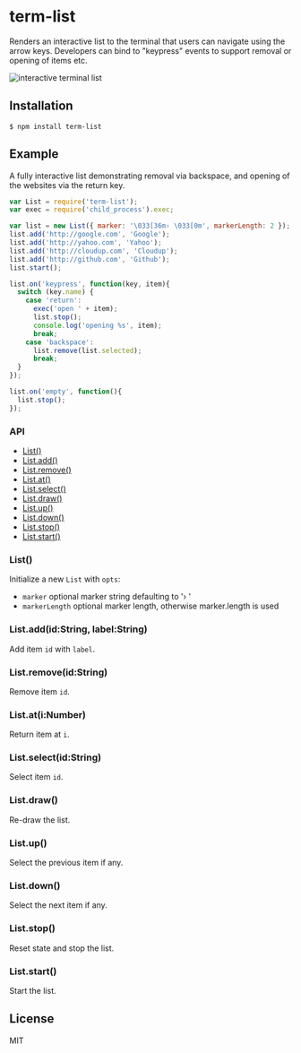 
# term-list

  Renders an interactive list to the terminal that users
  can navigate using the arrow keys. Developers can bind
  to "keypress" events to support removal or opening of items etc.

  ![interactive terminal list](https://dsz91cxz97a03.cloudfront.net/YNqOchbrMD-150x150.png)

## Installation

```
$ npm install term-list
```

## Example

  A fully interactive list demonstrating removal via backspace,
  and opening of the websites via the return key.

```js
var List = require('term-list');
var exec = require('child_process').exec;

var list = new List({ marker: '\033[36m› \033[0m', markerLength: 2 });
list.add('http://google.com', 'Google');
list.add('http://yahoo.com', 'Yahoo');
list.add('http://cloudup.com', 'Cloudup');
list.add('http://github.com', 'Github');
list.start();

list.on('keypress', function(key, item){
  switch (key.name) {
    case 'return':
      exec('open ' + item);
      list.stop();
      console.log('opening %s', item);
      break;
    case 'backspace':
      list.remove(list.selected);
      break;
  }
});

list.on('empty', function(){
  list.stop();
});
```

### API

  - [List()](#list)
  - [List.add()](#listaddidstringlabelstring)
  - [List.remove()](#listremoveidstring)
  - [List.at()](#listatinumber)
  - [List.select()](#listselectidstring)
  - [List.draw()](#listdraw)
  - [List.up()](#listup)
  - [List.down()](#listdown)
  - [List.stop()](#liststop)
  - [List.start()](#liststart)

### List()

  Initialize a new `List` with `opts`:
  
  - `marker` optional marker string defaulting to '› '
  - `markerLength` optional marker length, otherwise marker.length is used

### List.add(id:String, label:String)

  Add item `id` with `label`.

### List.remove(id:String)

  Remove item `id`.

### List.at(i:Number)

  Return item at `i`.

### List.select(id:String)

  Select item `id`.

### List.draw()

  Re-draw the list.

### List.up()

  Select the previous item if any.

### List.down()

  Select the next item if any.

### List.stop()

  Reset state and stop the list.

### List.start()

  Start the list.

## License

  MIT
